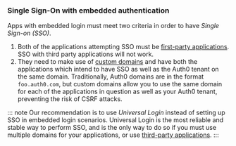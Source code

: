### Single Sign-On with embedded authentication

Apps with embedded login must meet two criteria in order to have <dfn data-key="single-sign-on">Single Sign-on (SSO)</dfn>.

1. Both of the applications attempting SSO must be [first-party applications](/applications/concepts/app-types-first-third-party#first-party-applications). SSO with third party applications will not work.
1. They need to make use of [custom domains](/custom-domains) and have both the applications which intend to have SSO as well as the Auth0 tenant on the same domain. Traditionally, Auth0 domains are in the format `foo.auth0.com`, but custom domains allow you to use the same domain for each of the applications in question as well as your Auth0 tenant, preventing the risk of CSRF attacks.

::: note
Our recommendation is to use <dfn data-key="universal-login">Universal Login</dfn> instead of setting up SSO in embedded login scenarios. Universal Login is the most reliable and stable way to perform SSO, and is the only way to do so if you must use multiple domains for your applications, or use [third-party applications](/applications/concepts/app-types-first-third-party#third-party-applications).
:::
